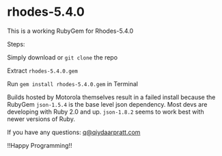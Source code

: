 # rhodes-5.4.0
This is a working RubyGem for Rhodes-5.4.0

Steps:

Simply download or `git clone` the repo

Extract `rhodes-5.4.0.gem`

Run `gem install rhodes-5.4.0.gem` in Terminal

Builds hosted by Motorola themselves result in a failed install because the RubyGem `json-1.5.4` is the base level json dependency. Most devs are developing with Ruby 2.0 and up. `json-1.8.2` seems to work best with newer versions of Ruby.

If you have any questions: q@qiydaarpratt.com

!!Happy Programming!!
